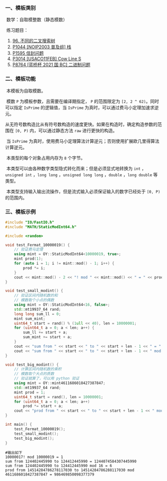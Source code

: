 ### 一、模板类别

​	数学：自取模整数（静态模数）

​	练习题目：

1. [96. 不同的二叉搜索树](https://leetcode.cn/problems/unique-binary-search-trees/)
2. [P1044 [NOIP2003 普及组] 栈](https://www.luogu.com.cn/problem/P1044)
3. [P1595 信封问题](https://www.luogu.com.cn/problem/P1595)
4. [P3014 [USACO11FEB] Cow Line S](https://www.luogu.com.cn/problem/P3014)
5. [P8764 [蓝桥杯 2021 国 BC] 二进制问题](https://www.luogu.com.cn/problem/P8764)


### 二、模板功能

​	本模板为自取模数。

​	模数 `P` 为模板参数，且需要在编译期指定， `P` 的范围限定为 `[2, 2 ^ 62)`。同时可以指定 `IsPrime` 的逻辑值，当 `IsPrime` 为真时，可以通过费马小定理加速求逆元。

​	从无符号数构造比从有符号数构造的速度更快。如果在构造时，确定构造参数的范围在 `[0, P)` 内，可以通过静态方法 `raw` 进行更快的构造。

​	当 `IsPrime` 为真时，使用费马小定理算法计算逆元；否则使用扩展欧几里得算法计算逆元。

​	本类型的每个对象占用内存为 `8` 个字节。

​	本类型可以由各种数字类型隐式转化而来；但是必须显式地转换为 `int` ，`unsigned int` ，`long long` ，`unsigned long long` ，`double` ，`long double` 等类型。

​	本类型支持输入输出流操作，但是流式输入必须保证输入的数字已经处于 `[0, P)` 的范围内。

### 三、模板示例

```c++
#include "IO/FastIO.h"
#include "MATH/StaticModInt64.h"

#include <random>

void test_Fermat_10000019() {
    // 验证费马定理
    using mint = OY::StaticModInt64<10000019, true>;
    mint prod(1);
    for (auto i = 1; i != mint::mod() - 1; i++) {
        prod *= i;
    }
    cout << mint::mod() - 2 << "! mod " << mint::mod() << " = " << prod << endl;
}

void test_small_modint() {
    // 验证区间内随机数的和
    // 模数取个小点的偶数
    using mint = OY::StaticModInt64<16, false>;
    std::mt19937_64 rand;
    long long sum_ll = 0;
    mint sum_mint;
    uint64_t start = rand() % (1ull << 40), len = 10000001;
    for (uint64_t a = 0; a < len; a++) {
        sum_ll += start + a;
        sum_mint += start + a;
    }
    cout << "sum from " << start << " to " << start + len - 1 << " = " << sum_ll << endl;
    cout << "sum from " << start << " to " << start + len - 1 << " mod " << mint::mod() << " = " << sum_mint << endl;
}

void test_big_modint() {
    // 计算区间内随机数的乘积
    // 模数取个大点的质数
    // 验证就算了，可以用 python 验证
    using mint = OY::mint4611686018427387847;
    std::mt19937_64 rand;
    mint prod = 1;
    uint64_t start = rand(), len = 10000001;
    for (uint64_t a = 0; a < len; a++)
        prod *= start + a;
    cout << "prod from " << start << " to " << start + len - 1 << " mod " << mint::mod() << " = " << prod << endl;
}

int main() {
    test_Fermat_10000019();
    test_small_modint();
    test_big_modint();
}
```

```
#输出如下
10000017! mod 10000019 = 1
sum from 124402445990 to 124412445990 = 1244074584307445990
sum from 124402445990 to 124412445990 mod 16 = 6
prod from 14514284786278117030 to 14514284786288117030 mod 4611686018427387847 = 986469850098377379

```

